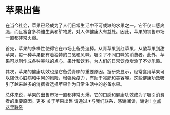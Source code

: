 # 苹果出售

在当今社会，苹果已经成为了人们日常生活中不可或缺的水果之一。它不仅口感爽脆，而且富含多种维生素和矿物质，对人体健康大有益处。因此，苹果的销售市场一直都非常火爆。

首先，苹果的多样性使得它在市场上备受追捧。从青苹果到红苹果，从酸苹果到甜苹果，每一种苹果都有着独特的口感和风味，吸引了不同口味的消费者。此外，苹果可以制作成各种美味的点心、果汁和饮料，为人们的日常饮食增添了不少乐趣。

其次，苹果的健康功效也是它备受青睐的重要原因。据研究显示，经常食用苹果可以降低心脏病和中风的风险，增强免疫力，有助于减肥和美容等。这些健康功效吸引了越来越多的消费者选择苹果作为日常生活中的必备水果。

总体来说，苹果的出售市场一直都非常火爆，它的口感和健康功效成为了吸引消费者的重要原因。更多 关于苹果出售 请通过✈与我们联系，感谢阅读，谢谢！[✈点这里联系](https://ads.k02.cc)